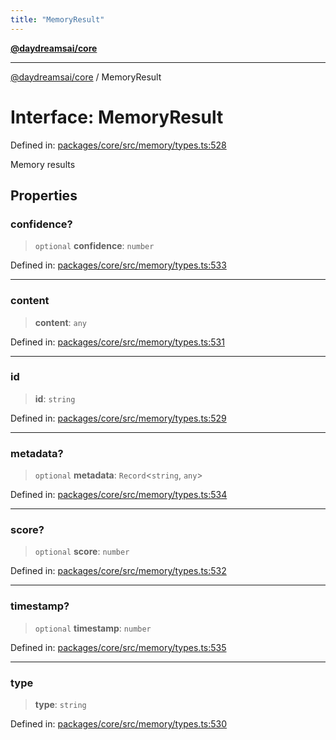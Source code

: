 ```yaml
---
title: "MemoryResult"
---
```


[**@daydreamsai/core**](./api-reference.md)

***

[@daydreamsai/core](./api-reference.md) / MemoryResult

# Interface: MemoryResult

Defined in: [packages/core/src/memory/types.ts:528](https://github.com/dojoengine/daydreams/blob/877d54c3d7a1ffa2e1fe799ae3402216c969af05/packages/core/src/memory/types.ts#L528)

Memory results

## Properties

### confidence?

> `optional` **confidence**: `number`

Defined in: [packages/core/src/memory/types.ts:533](https://github.com/dojoengine/daydreams/blob/877d54c3d7a1ffa2e1fe799ae3402216c969af05/packages/core/src/memory/types.ts#L533)

***

### content

> **content**: `any`

Defined in: [packages/core/src/memory/types.ts:531](https://github.com/dojoengine/daydreams/blob/877d54c3d7a1ffa2e1fe799ae3402216c969af05/packages/core/src/memory/types.ts#L531)

***

### id

> **id**: `string`

Defined in: [packages/core/src/memory/types.ts:529](https://github.com/dojoengine/daydreams/blob/877d54c3d7a1ffa2e1fe799ae3402216c969af05/packages/core/src/memory/types.ts#L529)

***

### metadata?

> `optional` **metadata**: `Record`\<`string`, `any`\>

Defined in: [packages/core/src/memory/types.ts:534](https://github.com/dojoengine/daydreams/blob/877d54c3d7a1ffa2e1fe799ae3402216c969af05/packages/core/src/memory/types.ts#L534)

***

### score?

> `optional` **score**: `number`

Defined in: [packages/core/src/memory/types.ts:532](https://github.com/dojoengine/daydreams/blob/877d54c3d7a1ffa2e1fe799ae3402216c969af05/packages/core/src/memory/types.ts#L532)

***

### timestamp?

> `optional` **timestamp**: `number`

Defined in: [packages/core/src/memory/types.ts:535](https://github.com/dojoengine/daydreams/blob/877d54c3d7a1ffa2e1fe799ae3402216c969af05/packages/core/src/memory/types.ts#L535)

***

### type

> **type**: `string`

Defined in: [packages/core/src/memory/types.ts:530](https://github.com/dojoengine/daydreams/blob/877d54c3d7a1ffa2e1fe799ae3402216c969af05/packages/core/src/memory/types.ts#L530)
